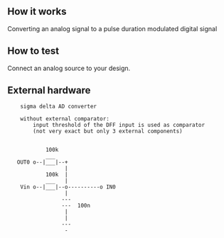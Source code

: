 <!---

This file is used to generate your project datasheet. Please fill in the information below and delete any unused
sections.

You can also include images in this folder and reference them in the markdown. Each image must be less than
512 kb in size, and the combined size of all images must be less than 1 MB.
-->

## How it works

Converting an analog signal to a pulse duration modulated digital signal

## How to test
Connect an analog source to your design.

## External hardware

```
	sigma delta AD converter
	
	without external comparator:
		input threshold of the DFF input is used as comparator
		(not very exact but only 3 external components)


            100k
            ___
   OUT0 o--|___|--+
                  |
            100k  |
            ___   |
    Vin o--|___|--o----------o IN0
                  |
                 ---
                 ---  100n
                  |
                  |
                 ---
                  -
```
